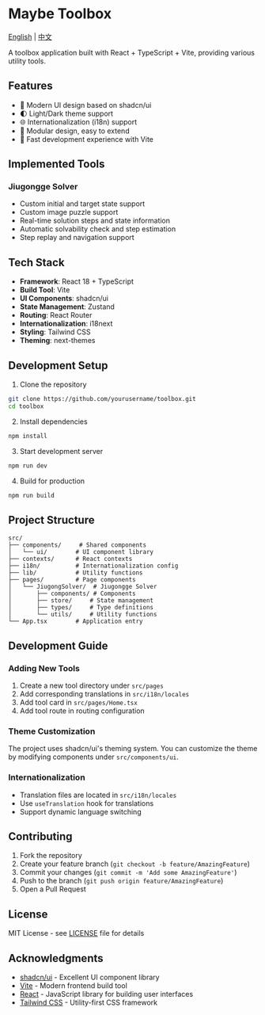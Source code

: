 # Maybe Toolbox

[English](README.md) | [中文](README.cn.md)

A toolbox application built with React + TypeScript + Vite, providing various utility tools.

## Features

- 🎨 Modern UI design based on shadcn/ui
- 🌓 Light/Dark theme support
- 🌐 Internationalization (i18n) support
- 🧩 Modular design, easy to extend
- 🚀 Fast development experience with Vite

## Implemented Tools

### Jiugongge Solver
- Custom initial and target state support
- Custom image puzzle support
- Real-time solution steps and state information
- Automatic solvability check and step estimation
- Step replay and navigation support

## Tech Stack

- **Framework**: React 18 + TypeScript
- **Build Tool**: Vite
- **UI Components**: shadcn/ui
- **State Management**: Zustand
- **Routing**: React Router
- **Internationalization**: i18next
- **Styling**: Tailwind CSS
- **Theming**: next-themes

## Development Setup

1. Clone the repository
```bash
git clone https://github.com/yourusername/toolbox.git
cd toolbox
```

2. Install dependencies
```bash
npm install
```

3. Start development server
```bash
npm run dev
```

4. Build for production
```bash
npm run build
```

## Project Structure

```
src/
├── components/     # Shared components
│   └── ui/        # UI component library
├── contexts/      # React contexts
├── i18n/          # Internationalization config
├── lib/           # Utility functions
├── pages/         # Page components
│   └── JiugongSolver/  # Jiugongge Solver
│       ├── components/ # Components
│       ├── store/     # State management
│       ├── types/     # Type definitions
│       └── utils/     # Utility functions
└── App.tsx        # Application entry
```

## Development Guide

### Adding New Tools

1. Create a new tool directory under `src/pages`
2. Add corresponding translations in `src/i18n/locales`
3. Add tool card in `src/pages/Home.tsx`
4. Add tool route in routing configuration

### Theme Customization

The project uses shadcn/ui's theming system. You can customize the theme by modifying components under `src/components/ui`.

### Internationalization

- Translation files are located in `src/i18n/locales`
- Use `useTranslation` hook for translations
- Support dynamic language switching

## Contributing

1. Fork the repository
2. Create your feature branch (`git checkout -b feature/AmazingFeature`)
3. Commit your changes (`git commit -m 'Add some AmazingFeature'`)
4. Push to the branch (`git push origin feature/AmazingFeature`)
5. Open a Pull Request

## License

MIT License - see [LICENSE](LICENSE) file for details

## Acknowledgments

- [shadcn/ui](https://ui.shadcn.com/) - Excellent UI component library
- [Vite](https://vitejs.dev/) - Modern frontend build tool
- [React](https://reactjs.org/) - JavaScript library for building user interfaces
- [Tailwind CSS](https://tailwindcss.com/) - Utility-first CSS framework
